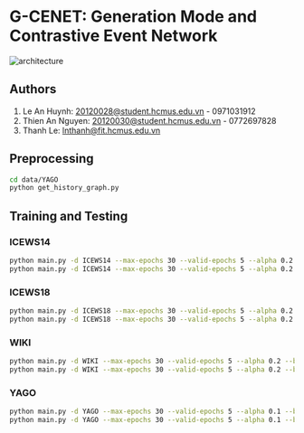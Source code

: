 # G-CENET: Generation Mode and Contrastive Event Network

![architecture](architecture.png)

## Authors
1. Le An Huynh: 20120028@student.hcmus.edu.vn - 0971031912
2. Thien An Nguyen: 20120030@student.hcmus.edu.vn - 0772697828
3. Thanh Le: lnthanh@fit.hcmus.edu.vn

## Preprocessing
```bash
cd data/YAGO
python get_history_graph.py
```

## Training and Testing
### ICEWS14
```bash
python main.py -d ICEWS14 --max-epochs 30 --valid-epochs 5 --alpha 0.2 --beta 0.1 --lambdax 2.0 --batch-size 1024 --lr 0.001 --save_dir SAVE --eva_dir SAVE --time-stamp 1 --entity subject
python main.py -d ICEWS14 --max-epochs 30 --valid-epochs 5 --alpha 0.2 --beta 0.1 --lambdax 2.0 --batch-size 1024 --lr 0.001 --save_dir SAVE --eva_dir SAVE --time-stamp 1 --entity object
```

### ICEWS18
```bash
python main.py -d ICEWS18 --max-epochs 30 --valid-epochs 5 --alpha 0.2 --beta 0.1 --lambdax 2.0 --batch-size 1024 --lr 0.001 --save_dir SAVE --eva_dir SAVE --time-stamp 24 --entity subject
python main.py -d ICEWS18 --max-epochs 30 --valid-epochs 5 --alpha 0.2 --beta 0.1 --lambdax 2.0 --batch-size 1024 --lr 0.001 --save_dir SAVE --eva_dir SAVE --time-stamp 24 --entity object
```

### WIKI
```bash
python main.py -d WIKI --max-epochs 30 --valid-epochs 5 --alpha 0.2 --beta 0.1 --lambdax 10.0 --batch-size 1024 --lr 0.001 --save_dir SAVE --eva_dir SAVE --time-stamp 1 --entity subject
python main.py -d WIKI --max-epochs 30 --valid-epochs 5 --alpha 0.2 --beta 0.1 --lambdax 10.0 --batch-size 1024 --lr 0.001 --save_dir SAVE --eva_dir SAVE --time-stamp 1 --entity object
```

### YAGO
```bash
python main.py -d YAGO --max-epochs 30 --valid-epochs 5 --alpha 0.1 --beta 0.1 --lambdax 10.0 --batch-size 1024 --lr 0.001 --save_dir SAVE --eva_dir SAVE --time-stamp 1 --entity subject
python main.py -d YAGO --max-epochs 30 --valid-epochs 5 --alpha 0.1 --beta 0.1 --lambdax 10.0 --batch-size 1024 --lr 0.001 --save_dir SAVE --eva_dir SAVE --time-stamp 1 --entity object
```
